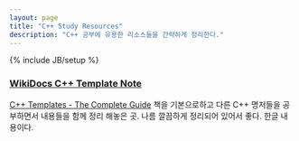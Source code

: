 ```yaml
---
layout: page
title: "C++ Study Resources"
description: "C++ 공부에 유용한 리소스들을 간략하게 정리한다."
---
```

{% include JB/setup %}

### [WikiDocs C++ Template Note](https://wikidocs.net/book/54)
[C++ Templates - The Complete Guide](http://www.josuttis.com/tmplbook/) 책을 기본으로하고 다른 C++ 명저들을 공부하면서 내용들을 함께 정리 해놓은 곳. 나름 깔끔하게 정리되어 있어서 좋다. 한글 내용이다.
